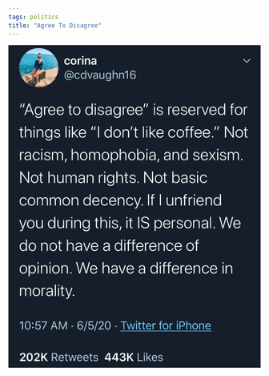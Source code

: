 ```yaml
---
tags: politics
title: "Agree To Disagree"
---
```


![agreetodisagree.png](https://raw.githubusercontent.com/muneer78/muneer78.github.io/master/images/agreetodisagree.png)
